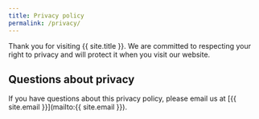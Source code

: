 ```yaml
---
title: Privacy policy
permalink: /privacy/
---
```


Thank you for visiting {{ site.title }}. We are committed to respecting your right to privacy and will protect it when you visit our website.

## Questions about privacy

If you have questions about this privacy policy, please email us at [{{ site.email }}](mailto:{{ site.email }}).
